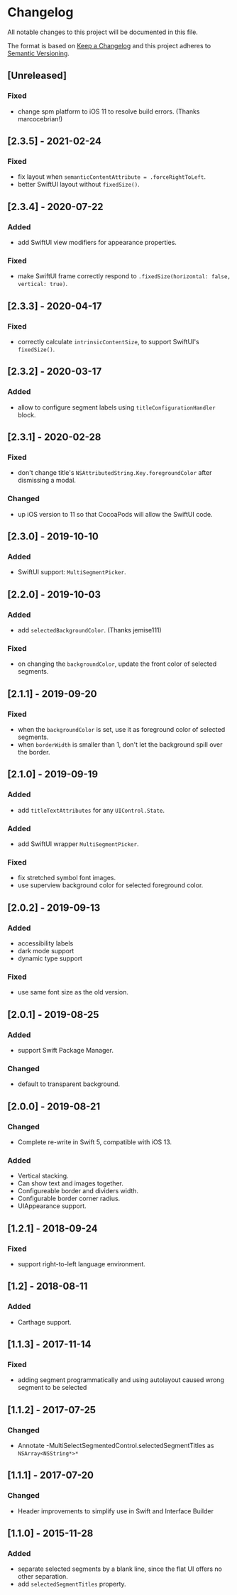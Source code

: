 # Changelog
All notable changes to this project will be documented in this file.

The format is based on [Keep a Changelog](http://keepachangelog.com/en/1.0.0/)
and this project adheres to [Semantic Versioning](http://semver.org/spec/v2.0.0.html).

## [Unreleased]

### Fixed
- change spm platform to iOS 11 to resolve build errors. (Thanks marcocebrian!)

## [2.3.5] - 2021-02-24

### Fixed
- fix layout when `semanticContentAttribute = .forceRightToLeft`.
- better SwiftUI layout without `fixedSize()`.

## [2.3.4] - 2020-07-22

### Added
- add SwiftUI view modifiers for appearance properties.

### Fixed
- make SwiftUI frame correctly respond to `.fixedSize(horizontal: false, vertical: true)`.

## [2.3.3] - 2020-04-17

### Fixed
- correctly calculate `intrinsicContentSize`, to support SwiftUI's `fixedSize()`.

## [2.3.2] - 2020-03-17

### Added
- allow to configure segment labels using `titleConfigurationHandler` block.

## [2.3.1] - 2020-02-28

### Fixed
- don't change title's `NSAttributedString.Key.foregroundColor` after dismissing a modal.

### Changed
- up iOS version to 11 so that CocoaPods will allow the SwiftUI code.

## [2.3.0] - 2019-10-10

### Added
- SwiftUI support: `MultiSegmentPicker`.

## [2.2.0] - 2019-10-03

### Added
- add `selectedBackgroundColor`. (Thanks jemise111)

### Fixed
- on changing the `backgroundColor`, update the front color of selected segments.

## [2.1.1] - 2019-09-20

### Fixed
- when the `backgroundColor` is set, use it as foreground color of selected segments.
- when `borderWidth` is smaller than 1, don't let the background spill over the border.

## [2.1.0] - 2019-09-19

### Added
- add `titleTextAttributes` for any `UIControl.State`.

### Added
- add SwiftUI wrapper `MultiSegmentPicker`.

### Fixed
- fix stretched symbol font images.
- use superview background color for selected foreground color.

## [2.0.2] - 2019-09-13

### Added
- accessibility labels
- dark mode support
- dynamic type support

### Fixed
- use same font size as the old version.

## [2.0.1] - 2019-08-25

### Added
- support Swift Package Manager.

### Changed
- default to transparent background.

## [2.0.0] - 2019-08-21

### Changed
- Complete re-write in Swift 5, compatible with iOS 13.

### Added
- Vertical stacking.
- Can show text and images together.
- Configureable border and dividers width.
- Configurable border corner radius.
- UIAppearance support.

## [1.2.1] - 2018-09-24

### Fixed
- support right-to-left language environment.

## [1.2] - 2018-08-11

### Added
- Carthage support.

## [1.1.3] - 2017-11-14

### Fixed
- adding segment programmatically and using autolayout caused wrong segment to be selected

## [1.1.2] - 2017-07-25

### Changed
- Annotate -MultiSelectSegmentedControl.selectedSegmentTitles as `NSArray<NSString*>*`

## [1.1.1] - 2017-07-20

### Changed
- Header improvements to simplify use in Swift and Interface Builder

## [1.1.0] - 2015-11-28

### Added
- separate selected segments by a blank line, since the flat UI offers no other separation.
- add `selectedSegmentTitles` property.
